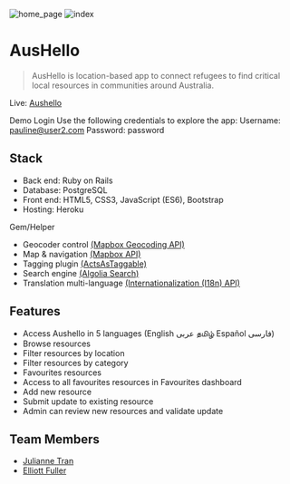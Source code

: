 ![home_page](https://user-images.githubusercontent.com/87069685/151294614-66c6d7d4-c865-49bf-adad-385554e07aba.png)
![index](https://user-images.githubusercontent.com/87069685/151294676-64790d52-4f47-406c-aad6-e122c2c7ac4f.png)


# AusHello

> AusHello is location-based app to connect refugees to find critical local resources in communities around Australia.

Live: [Aushello](https://www.aushello.com)

Demo Login
Use the following credentials to explore the app:
Username: pauline@user2.com
Password: password

## Stack

- Back end: Ruby on Rails
- Database: PostgreSQL
- Front end: HTML5, CSS3, JavaScript (ES6), Bootstrap
- Hosting: Heroku

Gem/Helper
- Geocoder control [(Mapbox Geocoding API)](https://docs.mapbox.com/mapbox-gl-js/example/mapbox-gl-geocoder/)
- Map & navigation [(Mapbox API)](https://docs.mapbox.com/api/overview/)
- Tagging plugin [(ActsAsTaggable)](https://github.com/mbleigh/acts-as-taggable-on)
- Search engine [(Algolia Search)](https://www.algolia.com/doc/)
- Translation multi-language [(Internationalization (I18n) API)](https://guides.rubyonrails.org/i18n.html)

## Features

- Access Aushello in 5 languages (English عربى தமிழ் Español فارسی) 
- Browse resources
- Filter resources by location
- Filter resources by category
- Favourites resources
- Access to all favourites resources in Favourites dashboard
- Add new resource
- Submit update to existing resource
- Admin can review new resources and validate update

## Team Members

- [Julianne Tran](https://github.com/juliannetran)
- [Elliott Fuller](https://github.com/zanon1101)

